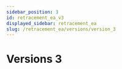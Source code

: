 ```yaml
---
sidebar_position: 3
id: retracement_ea_v3
displayed_sidebar: retracement_ea
slug: /retracement_ea/versions/version_3
---
```


# Versions 3